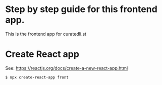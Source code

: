 # Step by step guide for this frontend app.

This is the frontend app for curatedli.st

# Create React app

See: https://reactjs.org/docs/create-a-new-react-app.html
```bash
$ npx create-react-app front
```
